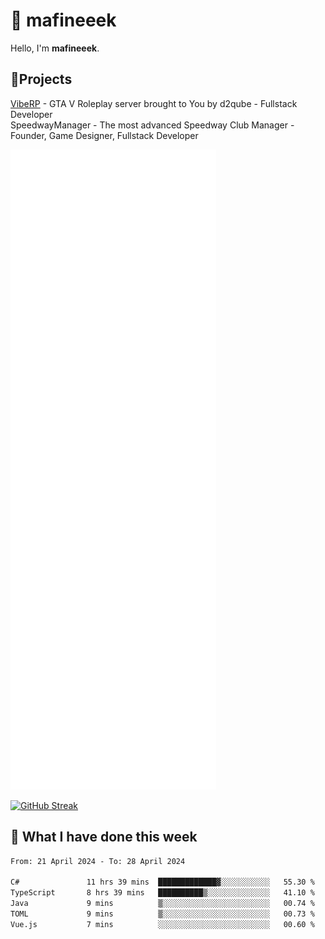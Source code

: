 # 👋 mafineeek
Hello, I'm **mafineeek**.

## 📝Projects

[VibeRP](https://v-rp.pl) - GTA V Roleplay server brought to You by d2qube - Fullstack Developer<br/>
SpeedwayManager - The most advanced Speedway Club Manager - Founder, Game Designer, Fullstack Developer


![](./github-metrics.svg)

[![GitHub Streak](https://streak-stats.demolab.com/?user=mafineeek)](https://git.io/streak-stats)

## 📰 What I have done this week
<!--START_SECTION:waka-->

```txt
From: 21 April 2024 - To: 28 April 2024

C#               11 hrs 39 mins  █████████████▓░░░░░░░░░░░   55.30 %
TypeScript       8 hrs 39 mins   ██████████▒░░░░░░░░░░░░░░   41.10 %
Java             9 mins          ▒░░░░░░░░░░░░░░░░░░░░░░░░   00.74 %
TOML             9 mins          ▒░░░░░░░░░░░░░░░░░░░░░░░░   00.73 %
Vue.js           7 mins          ░░░░░░░░░░░░░░░░░░░░░░░░░   00.60 %
```

<!--END_SECTION:waka-->
